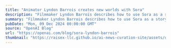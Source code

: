 ```yaml
---
title: "Animator Lyndon Barrois creates new worlds with Sora"
description: "Filmmaker Lyndon Barrois describes how to use Sora as a storytelling tool."
summary: "Filmmaker Lyndon Barrois describes how to use Sora as a storytelling tool."
pubDate: "Mon, 09 Dec 2024 00:00:00 GMT"
source: "OpenAI Blog"
url: "https://openai.com/blog/sora-lyndon-barrois"
thumbnail: "https://raisex-llc.github.io/ai-news-curation-site/assets/openai_logo.png"
---
```


